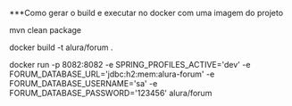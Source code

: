 ***Como gerar o build e executar no docker com uma imagem do projeto

mvn clean package 

docker build -t alura/forum . 

docker run -p 8082:8082 -e SPRING_PROFILES_ACTIVE='dev' -e
FORUM_DATABASE_URL='jdbc:h2:mem:alura-forum' -e FORUM_DATABASE_USERNAME='sa' -e FORUM_DATABASE_PASSWORD='123456'
alura/forum
